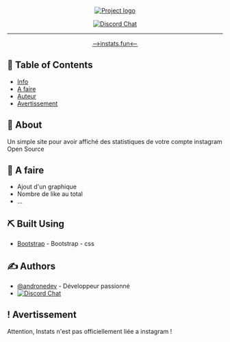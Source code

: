 <p align="center">
  <a href="" rel="noopener">
 <img src="http://instats.fun/assets/img/InStats.png" alt="Project logo"></a>
</p>


<div align="center">

[![Discord Chat](https://img.shields.io/discord/308323056592486420.svg)](https://discord.gg/CDZkn2N)

</div>

---

<p align="center"> <a href="http://instats.fun" > -->instats.fun<-- </a>
    <br> 
</p>

## 📝 Table of Contents

- [Info](#about)
- [A faire](#todo)
- [Auteur](#authors)
- [Avertissement](#avertissement)

## 🧐 About <a name = "about"></a>

Un simple site pour avoir affiché des statistiques de votre compte instagram Open Source


## 🎈 A faire <a name="todo"></a>

- Ajout d'un graphique 
- Nombre de like au total 
- ...

## ⛏️ Built Using <a name = "built_using"></a>

- [Bootstrap](https://getbootstrap.com/) - Bootstrap - css

## ✍️ Authors <a name = "authors"></a>

- [@andronedev](https://github.com/andronedev) - Développeur passionné
- [![Discord Chat](https://img.shields.io/discord/308323056592486420.svg)](https://discord.gg/CDZkn2N)  

## ! Avertissement <a name = "avertissement"></a>

Attention, Instats n'est pas officiellement liée a instagram !